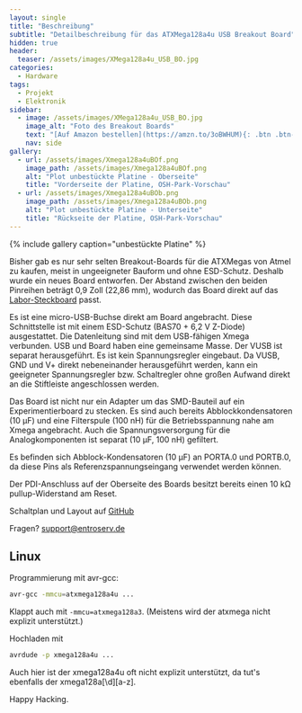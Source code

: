 ```yaml
---
layout: single
title: "Beschreibung"
subtitle: "Detailbeschreibung für das ATXMega128a4u USB Breakout Board"
hidden: true
header:
  teaser: /assets/images/XMega128a4u_USB_BO.jpg
categories:
  - Hardware
tags:
  - Projekt
  - Elektronik
sidebar:
  - image: /assets/images/XMega128a4u_USB_BO.jpg
    image_alt: "Foto des Breakout Boards"
    text: "[Auf Amazon bestellen](https://amzn.to/3oBWHUM){: .btn .btn--success}"
    nav: side
gallery:
  - url: /assets/images/Xmega128a4uBOf.png
    image_path: /assets/images/Xmega128a4uBOf.png
    alt: "Plot unbestückte Platine - Oberseite"
    title: "Vorderseite der Platine, OSH-Park-Vorschau"
  - url: /assets/images/Xmega128a4uBOb.png
    image_path: /assets/images/Xmega128a4uBOb.png
    alt: "Plot unbestückte Platine - Unterseite"
    title: "Rückseite der Platine, OSH-Park-Vorschau"
---
```


{% include gallery caption="unbestückte Platine" %}

Bisher gab es nur sehr selten Breakout-Boards für die ATXMegas von Atmel zu kaufen, meist in ungeeigneter Bauform und ohne ESD-Schutz. Deshalb wurde ein neues Board entworfen. Der Abstand zwischen den beiden Pinreihen beträgt 0,9 Zoll (22,86 mm), wodurch das Board direkt auf das [Labor-Steckboard](https://ebay.us/JKtg8r) passt.

Es ist eine micro-USB-Buchse direkt am Board angebracht. Diese Schnittstelle ist mit einem ESD-Schutz (BAS70 + 6,2 V Z-Diode) ausgestattet. Die Datenleitung sind mit dem USB-fähigen Xmega verbunden. USB und Board haben eine gemeinsame Masse. Der VUSB ist separat herausgeführt. Es ist kein Spannungsregler eingebaut. Da VUSB, GND und V+ direkt nebeneinander herausgeführt werden, kann ein geeigneter Spannungsregler bzw. Schaltregler ohne großen Aufwand direkt an die Stiftleiste angeschlossen werden.

Das Board ist nicht nur ein Adapter um das SMD-Bauteil auf ein Experimentierboard zu stecken. Es sind auch bereits Abblockkondensatoren (10 µF) und eine Filterspule (100 nH) für die Betriebsspannung nahe am Xmega angebracht. Auch die Spannungsversorgung für die Analogkomponenten ist separat (10 µF, 100 nH) gefiltert. 

Es befinden sich Abblock-Kondensatoren (10 µF) an PORTA.0 und PORTB.0, da diese Pins als Referenzspannungseingang verwendet werden können.

Der PDI-Anschluss auf der Oberseite des Boards besitzt bereits einen 10 kΩ pullup-Widerstand am Reset.

Schaltplan und Layout auf [GitHub](https://github.com/TheTesla/ATXMega32a4u-USB-Breakout/tree/Xmega128a4u)

Fragen? [support@entroserv.de](mailto:support@entroserv.de)

## Linux

Programmierung mit avr-gcc:

```bash
avr-gcc -mmcu=atxmega128a4u ...
```

Klappt auch mit ``-mmcu=atxmega128a3``. (Meistens wird der atxmega nicht explizit unterstützt.)

Hochladen mit

```bash
avrdude -p xmega128a4u ...
```

Auch hier ist der xmega128a4u oft nicht explizit unterstützt, da tut's ebenfalls der xmega128a[\d][a-z].

Happy Hacking.

